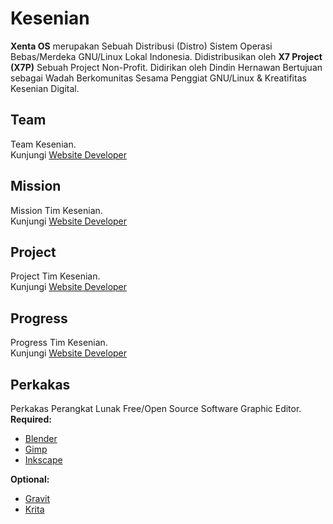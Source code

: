 # Kesenian
**Xenta OS** merupakan Sebuah Distribusi (Distro) Sistem Operasi Bebas/Merdeka GNU/Linux Lokal Indonesia.
Didistribusikan oleh **X7 Project (X7P)** Sebuah Project Non-Profit.
Didirikan oleh Dindin Hernawan Bertujuan sebagai Wadah Berkomunitas Sesama Penggiat GNU/Linux & Kreatifitas Kesenian Digital.  

## Team
Team Kesenian.  
Kunjungi [Website Developer](http://dev.xentaos.org/team.html)

## Mission
Mission Tim Kesenian.  
Kunjungi [Website Developer](http://dev.xentaos.org/mission.html)

## Project
Project Tim Kesenian.  
Kunjungi [Website Developer](http://dev.xentaos.org/project.html)

## Progress
Progress Tim Kesenian.  
Kunjungi [Website Developer](http://dev.xentaos.org/progress.html)

## Perkakas
Perkakas Perangkat Lunak Free/Open Source Software Graphic Editor.  
**Required:**  
 * [Blender](https://www.blender.org/)
 * [Gimp](https://www.gimp.org/)
 * [Inkscape](https://inkscape.org/)

**Optional:**  
 * [Gravit](https://gravit.io/) 
 * [Krita](https://krita.org/en/)
